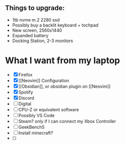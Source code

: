 ## Things to upgrade: 
- 1tb nvme m.2 2280 ssd
- Possibly buy a backlit keyboard + tochpad
- New screen, 2560x1440
- Expanded battery 
- Docking Station, 2-3 monitors

# What I want from my laptop
- [x] Firefox
- [x] [[Neovim]] Configuration
- [x] [[Obsidian]], or obsidian plugin on [[Neovim]]
- [x] Spotify
- [x] Discord
- [ ] Digital
- [ ] CPU-Z or equivalent software
- [ ] Possibly VS Code
- [ ] Steam? only if I can connect my Xbox Controller
- [ ] GeekBench5
- [ ] Install minecraft?
- [ ] 